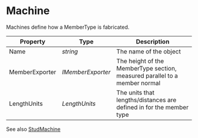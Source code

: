 # Machine
Machines define how a MemberType is fabricated.

Property | Type | Description
---------| ---------| ---------
Name | *string* | The name of the object
MemberExporter | *IMemberExporter* | The height of the MemberType section, measured parallel to a member normal
LengthUnits | *LengthUnits* | The units that lengths/distances are defined in for the member type

See also [StudMachine](Machine/StudMachine.md) <!--build out additional properties on specific machine types-->